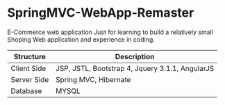 # SpringMVC-WebApp-Remaster
E-Commerce web application
Just for learning to build a relatively small Shoping Web application and experience in coding.

| Structure   | Description                                     |
| ----------- | ----------------------------------------------- |
| Client Side | JSP, JSTL, Bootstrap 4, Jquery 3.1.1, AngularJS |
| Server Side | Spring MVC, Hibernate                           |
| Database    | MYSQL                                           |
